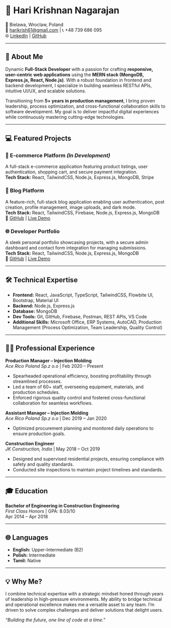 # 👋 Hari Krishnan Nagarajan

📍 Bielawa, Wroclaw, Poland  
📧 [harikrish61@gmail.com](mailto:harikrish61@gmail.com) | 📞 +48 739 686 095  
🌐 [LinkedIn](https://www.linkedin.com/in/hari-krishnan-283360138) | [GitHub](https://github.com/Harikrish58)

---

## 🚀 About Me

Dynamic **Full-Stack Developer** with a passion for crafting **responsive, user-centric web applications** using the **MERN stack (MongoDB, Express.js, React, Node.js)**. With a robust foundation in frontend and backend development, I specialize in building seamless RESTful APIs, intuitive UI/UX, and scalable solutions.

Transitioning from **5+ years in production management**, I bring proven leadership, process optimization, and cross-functional collaboration skills to software development. My goal is to deliver impactful digital experiences while continuously mastering cutting-edge technologies.

---

## 💻 Featured Projects

### 🛒 E-commerce Platform *(In Development)*

A full-stack e-commerce application featuring product listings, user authentication, shopping cart, and secure payment integration.  
**Tech Stack:** React, TailwindCSS, Node.js, Express.js, MongoDB, Stripe  


### 📝 Blog Platform

A feature-rich, full-stack blog application enabling user authentication, post creation, profile management, image uploads, and dark mode.  
**Tech Stack:** React, TailwindCSS, Firebase, Node.js, Express.js, MongoDB  
🔗 [GitHub](https://github.com/Harikrish58/Blog-App_Frontend) | [Live Demo](https://devhub-blogapp.netlify.app/)

### 🌐 Developer Portfolio

A sleek personal portfolio showcasing projects, with a secure admin dashboard and contact form integration for managing submissions.  
**Tech Stack:** React, TailwindCSS, Node.js, Express.js, MongoDB  
🔗 [GitHub](https://github.com/Harikrish58/Portfolio-frontend) | [Live Demo](https://hari-krishnan-portfolio.netlify.app/)

---

## 🛠️ Technical Expertise

- **Frontend:** React, JavaScript, TypeScript, TailwindCSS, Flowbite UI, Bootstrap, Material UI  
- **Backend:** Node.js, Express.js  
- **Database:** MongoDB  
- **Dev Tools:** Git, GitHub, Firebase, Postman, REST APIs, VS Code  
- **Additional Skills:** Microsoft Office, ERP Systems, AutoCAD, Production Management (Process Optimization, Team Leadership, Quality Control)  

---

## 👨‍💼 Professional Experience

**Production Manager – Injection Molding**  
*Ace Rico Poland Sp.z o.o* | Feb 2020 – Present  
- Spearheaded operational efficiency, boosting profitability through streamlined processes.  
- Led a team of 60+ staff, overseeing equipment, materials, and production schedules.  
- Enforced rigorous quality control and fostered cross-functional collaboration for seamless workflows.

**Assistant Manager – Injection Molding**  
*Ace Rico Poland Sp.z o.o* | Dec 2019 – Jan 2020  
- Optimized procurement planning and monitored daily operations to ensure production goals.

**Construction Engineer**  
*JK Construction, India* | May 2018 – Oct 2019  
- Designed and supervised residential projects, ensuring compliance with safety and quality standards.  
- Conducted site inspections to maintain project timelines and standards.

---

## 🎓 Education

**Bachelor of Engineering in Construction Engineering**  
*First Class Honors* | GPA: 8.03/10  
Apr 2014 – Apr 2018

---

## 🌐 Languages

- **English:** Upper-Intermediate (B2)  
- **Polish:** Intermediate  
- **Tamil:** Native  

---

## 💡 Why Me?

I combine technical expertise with a strategic mindset honed through years of leadership in high-pressure environments. My ability to bridge technical and operational excellence makes me a versatile asset to any team. I’m driven to solve complex challenges and deliver solutions that delight users.

*“Building the future, one line of code at a time.”*
